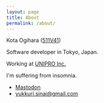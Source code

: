 ```yaml
---
layout: page
title: About
permalink: /about/
---
```


Kota Ogihara ([511V41](https://github.com/511V41))

Software developer in Tokyo, Japan.

Working at [UNIPRO Inc.](https://unipro.co.jp/)

I'm suffering from insomnia.

- [Mastodon](https://social.mikutter.hachune.net/@511V41)
- [yukkuri.sinai@gmail.com](mailto:yukkuri.sinai@gmail.com)
